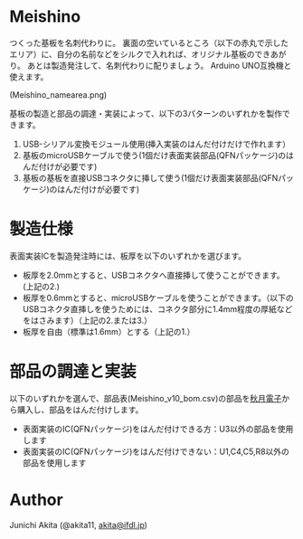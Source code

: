 # Meishino

つくった基板を名刺代わりに。
裏面の空いているところ（以下の赤丸で示したエリア）に、自分の名前などをシルクで入れれば、オリジナル基板のできあがり。
あとは製造発注して、名刺代わりに配りましょう。
Arduino UNO互換機と使えます。

(Meishino_namearea.png)

基板の製造と部品の調達・実装によって、以下の3パターンのいずれかを製作できます。
1. USB-シリアル変換モジュール使用(挿入実装のはんだ付けだけで作れます）
2. 基板のmicroUSBケーブルで使う(1個だけ表面実装部品(QFNパッケージ)のはんだ付けが必要です)
3. 基板の基板を直接USBコネクタに挿して使う(1個だけ表面実装部品(QFNパッケージ)のはんだ付けが必要です)

# 製造仕様

表面実装ICを製造発注時には、板厚を以下のいずれかを選びます。
- 板厚を2.0mmとすると、USBコネクタへ直接挿して使うことができます。(上記の2.)
- 板厚を0.6mmとすると、microUSBケーブルを使うことができます。（以下のUSBコネクタ直挿しを使うためには、コネクタ部分に1.4mm程度の厚紙などをはさみます）（上記の2.または3.）
- 板厚を自由（標準は1.6mm）とする（上記の1.）

# 部品の調達と実装

以下のいずれかを選んで、部品表(Meishino_v10_bom.csv)の部品を[秋月電子](http://akizukidenshi.com/)から購入し、部品をはんだ付けします。
- 表面実装のIC(QFNパッケージ)をはんだ付けできる方：U3以外の部品を使用します
- 表面実装のIC(QFNパッケージ)をはんだ付けできない：U1,C4,C5,R8以外の部品を使用します

# Author

Junichi Akita (@akita11, akita@ifdl.jp)
